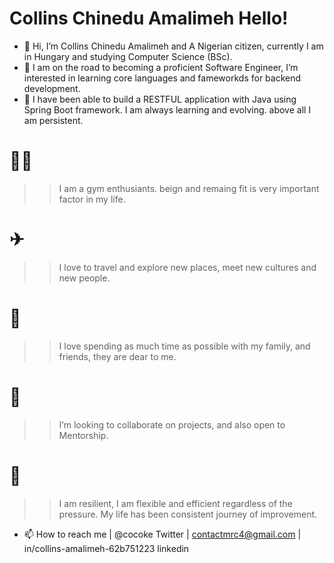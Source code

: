 # Collins Chinedu Amalimeh Hello! 

- 👋 Hi, I’m Collins Chinedu Amalimeh and A Nigerian citizen, currently I am in Hungary and studying Computer Science (BSc).
- 👀 I am on the road to becoming a proficient Software Engineer, I’m interested in learning core languages and fameworkds for backend development.
- 🌱 I have been able to build a RESTFUL application with Java using Spring Boot framework. I am always learning and evolving. above all I am persistent. 

# 🏋🏽️‍
>> I am a gym enthusiants. beign and remaing fit is very important factor in my life.

# ✈
>> I love to travel and explore new places, meet new cultures and new people. 

# 🏡
>> I love spending as much time as possible with my family, and friends, they are dear to me.

# 💞️ 
>> I’m looking to collaborate on projects, and also open to Mentorship.

# 🦁
>> I am resilient, I am flexible and efficient regardless of the pressure. My life has been consistent journey of improvement.


- 📫 How to reach me | @cocoke Twitter | contactmrc4@gmail.com | in/collins-amalimeh-62b751223 linkedin

<!---
Cokode/Cokode is a ✨ special ✨ repository because its `README.md` (this file) appears on your GitHub profile.
You can click the Preview link to take a look at your changes.
--->
